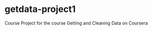 getdata-project1
================

Course Project for the course Getting and Cleaning Data on Coursera
